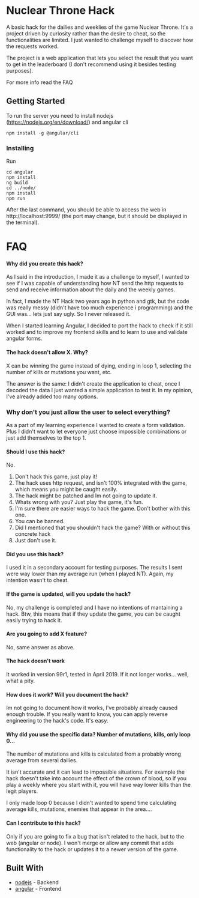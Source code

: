 
# Nuclear Throne Hack

A basic hack for the dailies and weeklies of the game Nuclear Throne. It's a project driven by curiosity rather than the desire to cheat, so the functionalities are limited. I just wanted to challenge myself to discover how the requests worked.

The project is a web application that lets you select the result that you want to get in the leaderboard (I don't recommend using it besides testing purposes).

For more info read the FAQ

## Getting Started


To run the server you need to install nodejs (https://nodejs.org/en/download/) and angular cli

```
npm install -g @angular/cli
```

### Installing

Run
```
cd angular
npm install 
ng build
cd ../node/
npm install
npm run
```
After the last command, you should be able to access the web in http://localhost:9999/ (the port may change, but it should be displayed in the terminal).

# FAQ
#### Why did you create this hack?
As I said in the introduction, I made it as a challenge to myself, I wanted to see if I was capable of understanding how NT send the http requests to send and receive information about the daily and the weekly games.

In fact, I made the NT Hack two years ago in python and gtk, but the code was really messy (didn't have too much experience i programming) and the GUI was... lets just say ugly. So I never released it.

When I started learning Angular, I decided to port the hack to check if it still worked and to improve my frontend skills and to learn to use and validate angular forms.

#### The hack doesn't allow X. Why?
X can be winning the game instead of dying, ending in loop 1, selecting the number of kills or mutations you want, etc. 

The answer is the same: I didn't create the application to cheat, once I decoded the data I just wanted a simple application to test it. In my opinion, I've already added too many options.

### Why don't you just allow the user to select everything?
As a part of my learning experience I wanted to create a form validation. Plus I didn't want to let everyone just choose impossible combinations or just add themselves to the top 1.

#### Should I use this hack?
No. 
1. Don't hack this game, just play it!
2. The hack uses http request, and isn't 100% integrated with the game, which means you might be caught easily.
3. The hack might be patched and Im not going to update it.
4. Whats wrong with you? Just play the game, it's fun.
5. I'm sure there are easier ways to hack the game. Don't bother with this one.
6. You can be banned.
7. Did I mentioned that you shouldn't hack the game? With or without this concrete hack
8. Just don't use it.

#### Did you use this hack?
I used it in a secondary account for testing purposes. The results I sent were way lower than my average run (when I played NT). Again, my intention wasn't to cheat.

#### If the game is updated, will you update the hack?
No, my challenge is completed and I have no intentions of mantaining a hack.
Btw, this means that if they update the game, you can be caught easily trying to hack it.

#### Are you going to add X feature?
No, same answer as above.

#### The hack doesn't work
It worked in version 99r1, tested in April 2019. If it not longer works... well, what a pity.

#### How does it work? Will you document the hack?
Im not going to document how it works, I've probably already caused enough trouble. If you really want to know, you can apply reverse engineering to the hack's code. It's easy.


#### Why did you use the specific data? Number of mutations, kills, only loop 0...
The number of mutations and kills is calculated from a probably wrong average from several dailies.

It isn't accurate and it can lead to impossible situations. For example the hack doesn't take into account the effect of the crown of blood, so if you play a weekly where you start with it, you will have way lower kills than the legit players.

I only made loop 0 because I didn't wanted to spend time calculating average kills, mutations, enemies that appear in the area....


####  Can I contribute to this hack?
Only if you are going to fix a bug that isn't related to the hack, but to the web (angular or node). I won't merge or allow any commit that adds functionality to the hack or updates it to a newer version of the game.


## Built With

* [nodejs](https://nodejs.org/) - Backend
* [angular](https://angular.io/) - Frontend


